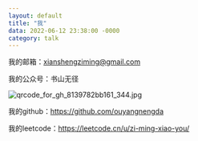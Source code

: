 ```yaml
---
layout: default
title: "我"
data: 2022-06-12 23:38:00 -0000
category: talk
---
```


我的邮箱：xianshengziming@gmail.com

我的公众号：书山无径

![qrcode_for_gh_8139782bb161_344.jpg](https://s2.loli.net/2022/06/30/Ijdozk7O1lNKJr4.jpg)

我的github：https://github.com/ouyangnengda

我的leetcode：https://leetcode.cn/u/zi-ming-xiao-you/
